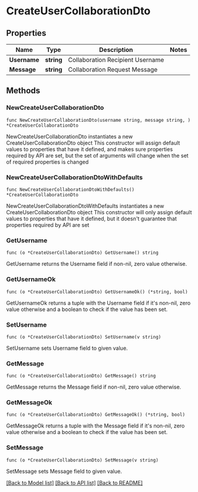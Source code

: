 # CreateUserCollaborationDto

## Properties

Name | Type | Description | Notes
------------ | ------------- | ------------- | -------------
**Username** | **string** | Collaboration Recipient Username | 
**Message** | **string** | Collaboration Request Message | 

## Methods

### NewCreateUserCollaborationDto

`func NewCreateUserCollaborationDto(username string, message string, ) *CreateUserCollaborationDto`

NewCreateUserCollaborationDto instantiates a new CreateUserCollaborationDto object
This constructor will assign default values to properties that have it defined,
and makes sure properties required by API are set, but the set of arguments
will change when the set of required properties is changed

### NewCreateUserCollaborationDtoWithDefaults

`func NewCreateUserCollaborationDtoWithDefaults() *CreateUserCollaborationDto`

NewCreateUserCollaborationDtoWithDefaults instantiates a new CreateUserCollaborationDto object
This constructor will only assign default values to properties that have it defined,
but it doesn't guarantee that properties required by API are set

### GetUsername

`func (o *CreateUserCollaborationDto) GetUsername() string`

GetUsername returns the Username field if non-nil, zero value otherwise.

### GetUsernameOk

`func (o *CreateUserCollaborationDto) GetUsernameOk() (*string, bool)`

GetUsernameOk returns a tuple with the Username field if it's non-nil, zero value otherwise
and a boolean to check if the value has been set.

### SetUsername

`func (o *CreateUserCollaborationDto) SetUsername(v string)`

SetUsername sets Username field to given value.


### GetMessage

`func (o *CreateUserCollaborationDto) GetMessage() string`

GetMessage returns the Message field if non-nil, zero value otherwise.

### GetMessageOk

`func (o *CreateUserCollaborationDto) GetMessageOk() (*string, bool)`

GetMessageOk returns a tuple with the Message field if it's non-nil, zero value otherwise
and a boolean to check if the value has been set.

### SetMessage

`func (o *CreateUserCollaborationDto) SetMessage(v string)`

SetMessage sets Message field to given value.



[[Back to Model list]](../README.md#documentation-for-models) [[Back to API list]](../README.md#documentation-for-api-endpoints) [[Back to README]](../README.md)



